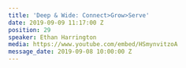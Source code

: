 ```yaml
---
title: 'Deep & Wide: Connect>Grow>Serve'
date: 2019-09-09 11:17:00 Z
position: 29
speaker: Ethan Harrington
media: https://www.youtube.com/embed/HSmynvitzoA
message_date: 2019-09-08 10:00:00 Z
---
```


